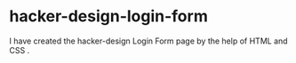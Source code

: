 # hacker-design-login-form
I have created the hacker-design Login Form page by the help of  HTML and CSS . 

